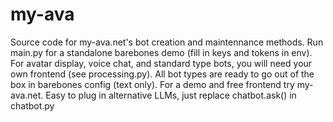 # my-ava
Source code for my-ava.net's bot creation and maintennance methods.
Run main.py for a standalone barebones demo (fill in keys and tokens in env).
For avatar display, voice chat, and standard type bots, you will need your own frontend (see processing.py).
All bot types are ready to go out of the box in barebones config (text only).
For a demo and free frontend try my-ava.net.
Easy to plug in alternative LLMs, just replace chatbot.ask() in chatbot.py